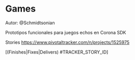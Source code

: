 Games
=====

Autor: @Schmidtsonian

Prototipos funcionales para juegos echos en Corona SDK


Stories https://www.pivotaltracker.com/n/projects/1525975

[(Finishes|Fixes|Delivers) #TRACKER_STORY_ID]